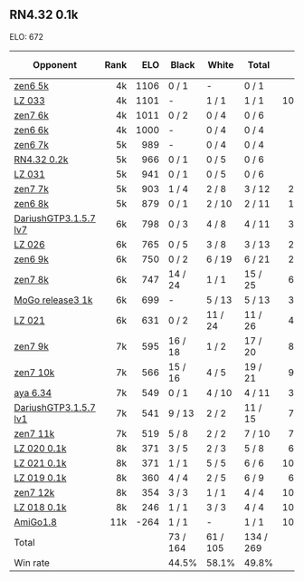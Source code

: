 ## RN4.32 0.1k ##

ELO: 672

Opponent | Rank | ELO | Black | White | Total | Win rate
---------|-----:|----:|-------|-------|-------|-------:
[zen6 5k](zen6%205k.md) | 4k | 1106 | 0 / 1 | - | 0 / 1 | 0.0%
[LZ 033](LZ%20033.md) | 4k | 1101 | - | 1 / 1 | 1 / 1 | 100.0%
[zen7 6k](zen7%206k.md) | 4k | 1011 | 0 / 2 | 0 / 4 | 0 / 6 | 0.0%
[zen6 6k](zen6%206k.md) | 4k | 1000 | - | 0 / 4 | 0 / 4 | 0.0%
[zen6 7k](zen6%207k.md) | 5k | 989 | - | 0 / 4 | 0 / 4 | 0.0%
[RN4.32 0.2k](RN4.32%200.2k.md) | 5k | 966 | 0 / 1 | 0 / 5 | 0 / 6 | 0.0%
[LZ 031](LZ%20031.md) | 5k | 941 | 0 / 1 | 0 / 5 | 0 / 6 | 0.0%
[zen7 7k](zen7%207k.md) | 5k | 903 | 1 / 4 | 2 / 8 | 3 / 12 | 25.0%
[zen6 8k](zen6%208k.md) | 5k | 879 | 0 / 1 | 2 / 10 | 2 / 11 | 18.2%
[DariushGTP3.1.5.7 lv7](DariushGTP3.1.5.7%20lv7.md) | 6k | 798 | 0 / 3 | 4 / 8 | 4 / 11 | 36.4%
[LZ 026](LZ%20026.md) | 6k | 765 | 0 / 5 | 3 / 8 | 3 / 13 | 23.1%
[zen6 9k](zen6%209k.md) | 6k | 750 | 0 / 2 | 6 / 19 | 6 / 21 | 28.6%
[zen7 8k](zen7%208k.md) | 6k | 747 | 14 / 24 | 1 / 1 | 15 / 25 | 60.0%
[MoGo release3 1k](MoGo%20release3%201k.md) | 6k | 699 | - | 5 / 13 | 5 / 13 | 38.5%
[LZ 021](LZ%20021.md) | 6k | 631 | 0 / 2 | 11 / 24 | 11 / 26 | 42.3%
[zen7 9k](zen7%209k.md) | 7k | 595 | 16 / 18 | 1 / 2 | 17 / 20 | 85.0%
[zen7 10k](zen7%2010k.md) | 7k | 566 | 15 / 16 | 4 / 5 | 19 / 21 | 90.5%
[aya 6.34](aya%206.34.md) | 7k | 549 | 0 / 1 | 4 / 10 | 4 / 11 | 36.4%
[DariushGTP3.1.5.7 lv1](DariushGTP3.1.5.7%20lv1.md) | 7k | 541 | 9 / 13 | 2 / 2 | 11 / 15 | 73.3%
[zen7 11k](zen7%2011k.md) | 7k | 519 | 5 / 8 | 2 / 2 | 7 / 10 | 70.0%
[LZ 020 0.1k](LZ%20020%200.1k.md) | 8k | 371 | 3 / 5 | 2 / 3 | 5 / 8 | 62.5%
[LZ 021 0.1k](LZ%20021%200.1k.md) | 8k | 371 | 1 / 1 | 5 / 5 | 6 / 6 | 100.0%
[LZ 019 0.1k](LZ%20019%200.1k.md) | 8k | 360 | 4 / 4 | 2 / 5 | 6 / 9 | 66.7%
[zen7 12k](zen7%2012k.md) | 8k | 354 | 3 / 3 | 1 / 1 | 4 / 4 | 100.0%
[LZ 018 0.1k](LZ%20018%200.1k.md) | 8k | 246 | 1 / 1 | 3 / 3 | 4 / 4 | 100.0%
[AmiGo1.8](AmiGo1.8.md) | 11k | -264 | 1 / 1 | - | 1 / 1 | 100.0%
Total | | | 73 / 164 | 61 / 105 | 134 / 269 | 
Win rate| | | 44.5% | 58.1% | 49.8% | 
